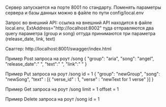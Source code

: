 Сервер запускается на порте 8001 по стандарту.
Поменять параметры сервера и базы данных можно в файле по пути config/local.env

Запрос во внешний API:
  ссылка на внешний API находится в файле local.env,  ExtAddress="http://localhost:8002"
  туда отправляются два query параметра (group и song)
  оттуда принимаются три параметра (release_date, link, text)

Сваггер:
  http://localhost:8001/swagger/index.html

Пример Post запроса на роут /song
{
    "group": "aria",
    "song": "angel",
    "release_date":" ",
    "text":" ",
    "link":" "
}

Пример Put запроса на роут /song
id = 1
{
    "group": "newGroup",
    "song": "newSong",
    "text" : [{
        "verse_id" : 1,
        "verse" : "newText for 1 verse"
    }]
}

Пример Get запроса на роут /song
limit = 1
offset = 1

Пример Delete запроса на роут /song
id = 1

